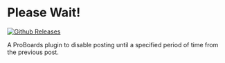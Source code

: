 Please Wait!
============

[![Github Releases](https://img.shields.io/github/release/redbassett/please-wait.svg)](https://github.com/redbassett/please-wait/releases)

A ProBoards plugin to disable posting until a specified period of time from the previous post.
